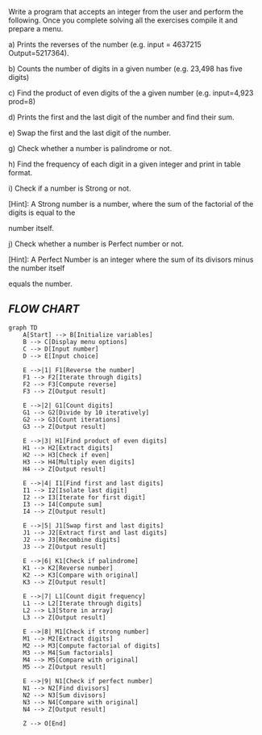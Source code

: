 Write a program that accepts an integer from the user and perform the following. Once you complete solving all the exercises compile it and prepare a menu.

a) Prints the reverses of the number (e.g. input = 4637215 Output=5217364).

b) Counts the number of digits in a given number (e.g. 23,498 has five digits)

c) Find the product of even digits of the a given number (e.g. input=4,923 prod=8)

d) Prints the first and the last digit of the number and find their sum.

e) Swap the first and the last digit of the number.

g) Check whether a number is palindrome or not.

h) Find the frequency of each digit in a given integer and print in table format.

i) Check if a number is Strong or not.

[Hint]: A Strong number is a number, where the sum of the factorial of the digits is equal to the

number itself.

j) Check whether a number is Perfect number or not.

[Hint]: A Perfect Number is an integer where the sum of its divisors minus the number itself

equals the number.


## ***FLOW CHART***

```mermaid
graph TD
    A[Start] --> B[Initialize variables]
    B --> C[Display menu options]
    C --> D[Input number]
    D --> E[Input choice]
    
    E -->|1| F1[Reverse the number]
    F1 --> F2[Iterate through digits]
    F2 --> F3[Compute reverse]
    F3 --> Z[Output result]

    E -->|2| G1[Count digits]
    G1 --> G2[Divide by 10 iteratively]
    G2 --> G3[Count iterations]
    G3 --> Z[Output result]

    E -->|3| H1[Find product of even digits]
    H1 --> H2[Extract digits]
    H2 --> H3[Check if even]
    H3 --> H4[Multiply even digits]
    H4 --> Z[Output result]

    E -->|4| I1[Find first and last digits]
    I1 --> I2[Isolate last digit]
    I2 --> I3[Iterate for first digit]
    I3 --> I4[Compute sum]
    I4 --> Z[Output result]

    E -->|5| J1[Swap first and last digits]
    J1 --> J2[Extract first and last digits]
    J2 --> J3[Recombine digits]
    J3 --> Z[Output result]

    E -->|6| K1[Check if palindrome]
    K1 --> K2[Reverse number]
    K2 --> K3[Compare with original]
    K3 --> Z[Output result]

    E -->|7| L1[Count digit frequency]
    L1 --> L2[Iterate through digits]
    L2 --> L3[Store in array]
    L3 --> Z[Output result]

    E -->|8| M1[Check if strong number]
    M1 --> M2[Extract digits]
    M2 --> M3[Compute factorial of digits]
    M3 --> M4[Sum factorials]
    M4 --> M5[Compare with original]
    M5 --> Z[Output result]

    E -->|9| N1[Check if perfect number]
    N1 --> N2[Find divisors]
    N2 --> N3[Sum divisors]
    N3 --> N4[Compare with original]
    N4 --> Z[Output result]

    Z --> O[End]

```
